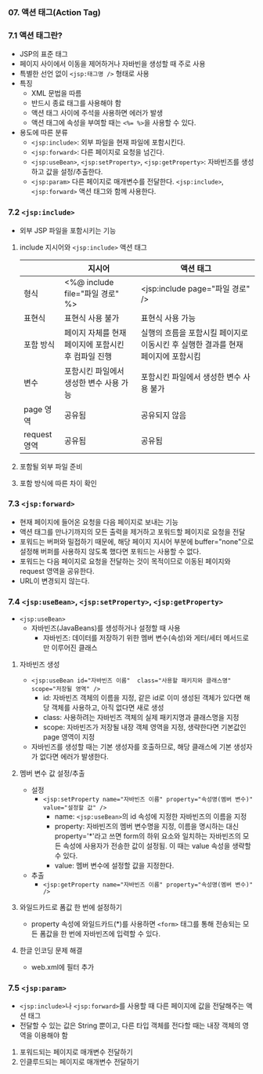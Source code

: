 ### 07. 액션 태그(Action Tag)

### 7.1 액션 태그란?

- JSP의 표준 태그
- 페이지 사이에서 이동을 제어하거나 자바빈을 생성할 때 주로 사용
- 특별한 선언 없이 `<jsp:태그명 />` 형태로 사용
- 특징
  - XML 문법을 따름
  - 반드시 종료 태그를 사용해야 함
  - 액션 태그 사이에 주석을 사용하면 에러가 발생
  - 액션 태그에 속성을 부여할 때는 `<%= %>`을 사용할 수 있다.
- 용도에 따른 분류
  - `<jsp:include>`: 외부 파일을 현재 파일에 포함시킨다.
  - `<jsp:forward>`: 다른 페이지로 요청을 넘긴다.
  - `<jsp:useBean>`, `<jsp:setProperty>`, `<jsp:getProperty>`: 자바빈즈를 생성하고 값을 설정/추출한다.
  - `<jsp:param>` 다른 페이지로 매개변수를 전달한다. `<jsp:include>`, `<jsp:forward>` 액션 태그와 함께 사용한다.



### 7.2 `<jsp:include>`

- 외부 JSP 파일을 포함시키는 기능

1. include 지시어와 `<jsp:include>` 액션 태그

   |              | 지시어                                              | 액션 태그                                                    |
   | ------------ | --------------------------------------------------- | ------------------------------------------------------------ |
   | 형식         | <%@ include file="파일 경로" %>                     | <jsp:include page="파일 경로" />                             |
   | 표현식       | 표현식 사용 불가                                    | 표현식 사용 가능                                             |
   | 포함 방식    | 페이지 자체를 현재 페이지에 포함시킨 후 컴파일 진행 | 실행의 흐름을 포함시킬 페이지로 이동시킨 후 실행한 결과를 현재 페이지에 포함시킴 |
   | 변수         | 포함시킨 파일에서 생성한 변수 사용 가능             | 포함시킨 파일에서 생성한 변수 사용 불가                      |
   | page 영역    | 공유됨                                              | 공유되지 않음                                                |
   | request 영역 | 공유됨                                              | 공유됨                                                       |

2. 포함될 외부 파일 준비

3. 포함 방식에 따른 차이 확인



### 7.3 `<jsp:forward>`

- 현재 페이지에 들어온 요청을 다음 페이지로 보내는 기능
- 액션 태그를 만나기까지의 모든 출력을 제거하고 포워드할 페이지로 요청을 전달
- 포워드는 버퍼와 밀접하기 때문에, 해당 페이지 지시어 부분에 buffer="none"으로 설정해 버퍼를 사용하지 않도록 했다면 포워드는 사용할 수 없다.
- 포워드는 다음 페이지로 요청을 전달하는 것이 목적이므로 이동된 페이지와 request 영역을 공유한다.
- URL이 변경되지 않는다.



### 7.4 `<jsp:useBean>`, `<jsp:setProperty>`, `<jsp:getProperty>`

- `<jsp:useBean>`
  - 자바빈즈(JavaBeans)를 생성하거나 설정할 때 사용
    - 자바빈즈: 데이터를 저장하기 위한 멤버 변수(속성)와 게터/세터 메서드로만 이루어진 클래스

1. 자바빈즈 생성
   - `<jsp:useBean id="자바빈즈 이름"  class="사용할 패키지와 클래스명" scope="저장될 영역" />`
     - id: 자바빈즈 객체의 이름을 지정, 같은 id로 이미 생성된 객체가 있다면 해당 객체를 사용하고, 아직 없다면 새로 생성
     - class: 사용하려는 자바빈즈 객체의 실제 패키지명과 클래스명을 지정
     - scope: 자바빈즈가 저장될 내장 객체 영역을 지정, 생략한다면 기본값인 page 영역이 지정
   - 자바빈즈를 생성할 때는 기본 생성자를 호출하므로, 해당 클래스에 기본 생성자가 없다면 에러가 발생한다.
2. 멤버 변수 값 설정/추출
   - 설정
     - `<jsp:setProperty name="자바빈즈 이름" property="속성명(멤버 변수)" value="설정할 값" />`
       - name: `<jsp:useBean>`의 id 속성에 지정한 자바빈즈의 이름을 지정
       - property: 자바빈즈의 멤버 변수명을 지정, 이름을 명시하는 대신 property='*'라고 쓰면 form의 하위 요소와 일치하는 자바빈즈의 모든 속성에 사용자가 전송한 값이 설정됨. 이 때는 value 속성을 생략할 수 있다.
       - value: 멤버 변수에 설정할 값을 지정한다.
   - 추출
     - `<jsp:getProperty name="자바빈즈 이름" property="속성명(멤버 변수)" />`

3. 와일드카드로 폼값 한 번에 설정하기
   - property 속성에 와일드카드(*)를 사용하면 `<form>` 태그를 통해 전송되는 모든 폼값을 한 번에 자바빈즈에 입력할 수 있다.
4. 한글 인코딩 문제 해결
   - web.xml에 필터 추가



### 7.5 `<jsp:param>`

- `<jsp:include>`나 `<jsp:forward>`를 사용할 때 다른 페이지에 값을 전달해주는 액션 태그
- 전달할 수 있는 값은 String 뿐이고, 다른 타입 객체를 전다할 때는 내장 객체의 영역을 이용해야 함

1. 포워드되는 페이지로 매개변수 전달하기
2. 인클루드되는 페이지로 매개변수 전달하기